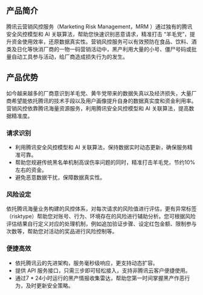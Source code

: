 ## 产品简介
腾讯云营销风控服务（Marketing Risk Management，MRM ）通过独有的腾讯安全风控模型和 AI 关联算法，帮助您快速识别恶意请求，精准打击 “羊毛党”，提升资金使用效率，还原数据真实性。营销风控服务可以有效预防在食品、饮料、酒类及日化等快消厂商的一物一码营销活动中，黑产利用大量的小号、僵尸号码或批量自动工具参与活动，给厂商造成损失行为的发生。
## 产品优势
如今越来越多的厂商意识到羊毛党、黄牛党带来的数据失真以及经济损失，大量厂商希望能依托腾讯的技术手段以及用户画像提升自身的数据真实度和资金利用率。营销风控依靠腾讯海量资源服务，利用腾讯安全风控模型和 AI 关联算法，提高数据精准度。
### 请求识别
- 利用腾讯安全风控模型和 AI 关联算法，保持数据实时动态更新，确保服务精准可靠。
- 帮助您规避传统黑名单机制高误伤率问题的同时，精准打击羊毛党，节约10%左右的资金。
- 避免恶意数据干扰，保障数据真实性。

### 风险设定
依托腾讯海量业务构建的风控体系，对每次请求的风险值进行评估，更有异常标签（risktype）帮助您对账号、行为、环境存在的风险进行辅助分析。您可根据风险评估结果自行定义对应的处理机制，例如追加验证步骤、设定红包金额、限制参与次数等，帮助您对活动的奖品进行风险控制等。

### 便捷高效
- 依托腾讯云的先进架构，服务毫秒级响应，更支持动态扩容。
- 提供 API 服务接口，只需三步即可轻松接入，支持非腾讯云客户便捷使用。
- 通过7 \* 24小时运行的黑产情报收集雷达，帮助您第一时间掌握黑产作恶行为，及时更新安全策略。
